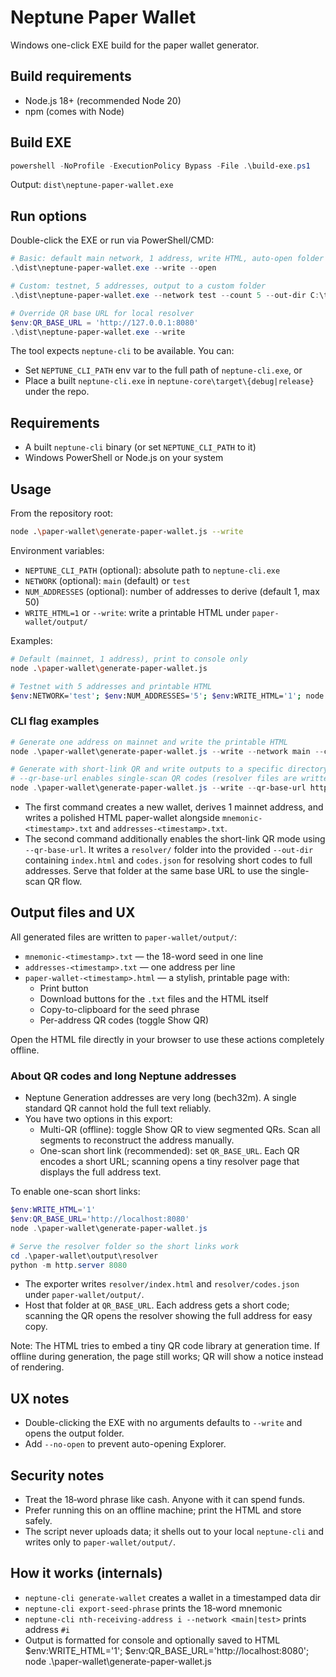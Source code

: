# Neptune Paper Wallet

Windows one-click EXE build for the paper wallet generator.

## Build requirements
- Node.js 18+ (recommended Node 20)
- npm (comes with Node)

## Build EXE

```powershell
powershell -NoProfile -ExecutionPolicy Bypass -File .\build-exe.ps1
```

Output: `dist\neptune-paper-wallet.exe`

## Run options
Double-click the EXE or run via PowerShell/CMD:

```powershell
# Basic: default main network, 1 address, write HTML, auto-open folder
.\dist\neptune-paper-wallet.exe --write --open

# Custom: testnet, 5 addresses, output to a custom folder
.\dist\neptune-paper-wallet.exe --network test --count 5 --out-dir C:\temp\paper-output --write --open

# Override QR base URL for local resolver
$env:QR_BASE_URL = 'http://127.0.0.1:8080'
.\dist\neptune-paper-wallet.exe --write
```

The tool expects `neptune-cli` to be available. You can:
- Set `NEPTUNE_CLI_PATH` env var to the full path of `neptune-cli.exe`, or
- Place a built `neptune-cli.exe` in `neptune-core\target\{debug|release}` under the repo.

## Requirements

- A built `neptune-cli` binary (or set `NEPTUNE_CLI_PATH` to it)
- Windows PowerShell or Node.js on your system

## Usage

From the repository root:

```bash
node .\paper-wallet\generate-paper-wallet.js --write
```

Environment variables:

- `NEPTUNE_CLI_PATH` (optional): absolute path to `neptune-cli.exe`
- `NETWORK` (optional): `main` (default) or `test`
- `NUM_ADDRESSES` (optional): number of addresses to derive (default 1, max 50)
- `WRITE_HTML=1` or `--write`: write a printable HTML under `paper-wallet/output/`

Examples:

```bash
# Default (mainnet, 1 address), print to console only
node .\paper-wallet\generate-paper-wallet.js

# Testnet with 5 addresses and printable HTML
$env:NETWORK='test'; $env:NUM_ADDRESSES='5'; $env:WRITE_HTML='1'; node .\paper-wallet\generate-paper-wallet.js
```

### CLI flag examples

```powershell
# Generate one address on mainnet and write the printable HTML
node .\paper-wallet\generate-paper-wallet.js --write --network main --count 1

# Generate with short-link QR and write outputs to a specific directory
# --qr-base-url enables single-scan QR codes (resolver files are written under out-dir\resolver)
node .\paper-wallet\generate-paper-wallet.js --write --qr-base-url http://localhost:8080 --out-dir .\paper-wallet\output
```

- The first command creates a new wallet, derives 1 mainnet address, and writes a polished HTML paper-wallet alongside `mnemonic-<timestamp>.txt` and `addresses-<timestamp>.txt`.
- The second command additionally enables the short-link QR mode using `--qr-base-url`. It writes a `resolver/` folder into the provided `--out-dir` containing `index.html` and `codes.json` for resolving short codes to full addresses. Serve that folder at the same base URL to use the single-scan QR flow.

## Output files and UX

All generated files are written to `paper-wallet/output/`:

- `mnemonic-<timestamp>.txt` — the 18-word seed in one line
- `addresses-<timestamp>.txt` — one address per line
- `paper-wallet-<timestamp>.html` — a stylish, printable page with:
  - Print button
  - Download buttons for the `.txt` files and the HTML itself
  - Copy-to-clipboard for the seed phrase
  - Per-address QR codes (toggle Show QR)

Open the HTML file directly in your browser to use these actions completely offline.

### About QR codes and long Neptune addresses

- Neptune Generation addresses are very long (bech32m). A single standard QR cannot hold the full text reliably.
- You have two options in this export:
  - Multi-QR (offline): toggle Show QR to view segmented QRs. Scan all segments to reconstruct the address manually.
  - One-scan short link (recommended): set `QR_BASE_URL`. Each QR encodes a short URL; scanning opens a tiny resolver page that displays the full address text.

To enable one-scan short links:

```powershell
$env:WRITE_HTML='1'
$env:QR_BASE_URL='http://localhost:8080'
node .\paper-wallet\generate-paper-wallet.js

# Serve the resolver folder so the short links work
cd .\paper-wallet\output\resolver
python -m http.server 8080
```

- The exporter writes `resolver/index.html` and `resolver/codes.json` under `paper-wallet/output/`.
- Host that folder at `QR_BASE_URL`. Each address gets a short code; scanning the QR opens the resolver showing the full address for easy copy.

Note: The HTML tries to embed a tiny QR code library at generation time. If offline during generation, the page still works; QR will show a notice instead of rendering.

## UX notes
- Double-clicking the EXE with no arguments defaults to `--write` and opens the output folder.
- Add `--no-open` to prevent auto-opening Explorer.

## Security notes

- Treat the 18‑word phrase like cash. Anyone with it can spend funds.
- Prefer running this on an offline machine; print the HTML and store safely.
- The script never uploads data; it shells out to your local `neptune-cli` and writes only to `paper-wallet/output/`.

## How it works (internals)

- `neptune-cli generate-wallet` creates a wallet in a timestamped data dir
- `neptune-cli export-seed-phrase` prints the 18‑word mnemonic
- `neptune-cli nth-receiving-address i --network <main|test>` prints address `#i`
- Output is formatted for console and optionally saved to HTML
$env:WRITE_HTML='1'; $env:QR_BASE_URL='http://localhost:8080'; node .\paper-wallet\generate-paper-wallet.js  